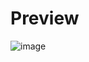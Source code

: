 # Preview
![image](https://github.com/frontendvidu/public/assets/132292859/98370fa6-c58a-4ec5-802d-30fe896564f9)
